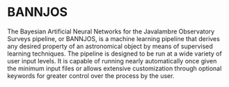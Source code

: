 # BANNJOS
The Bayesian Artificial Neural Networks for the Javalambre Observatory Surveys pipeline, or BANNJOS, is a machine learning pipeline that derives any desired property of an astronomical object by means of supervised learning techniques. The pipeline is designed to be run at a wide variety of user input levels. It is capable of running nearly automatically once given the minimum input files or allows extensive customization through optional keywords for greater control over the process by the user. 
